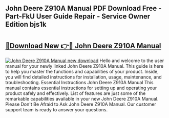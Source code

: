 ## John Deere Z910A Manual PDF Download Free - Part-FkU User Guide Repair - Service Owner Edition bjs1k

# <h2><a href="http://bc92715.oget.top/?id=John+Deere+Z910A+Manual">🔗Download New 👉🔴 John Deere Z910A Manual</a></h2>

[![John Deere Z910A Manual new download](https://i.imgur.com/5g1atiW.png)](http://bc92715.oget.top/?id=John+Deere+Z910A+Manual)
Hello and welcome to the user manual for your newly linked John Deere Z910A Manual. This guide is here to help you master the functions and capabilities of your product. Inside, you will find detailed instructions for installation, usage, maintenance, and troubleshooting. Essential Instructions John Deere Z910A Manual This manual contains essential instructions for setting up and operating your product safely and effectively. List of features are just some of the remarkable capabilities available in your new John Deere Z910A Manual. Please Don't Be Afraid to Ask John Deere Z910A Manual. Our customer support team is ready to answer your questions.
